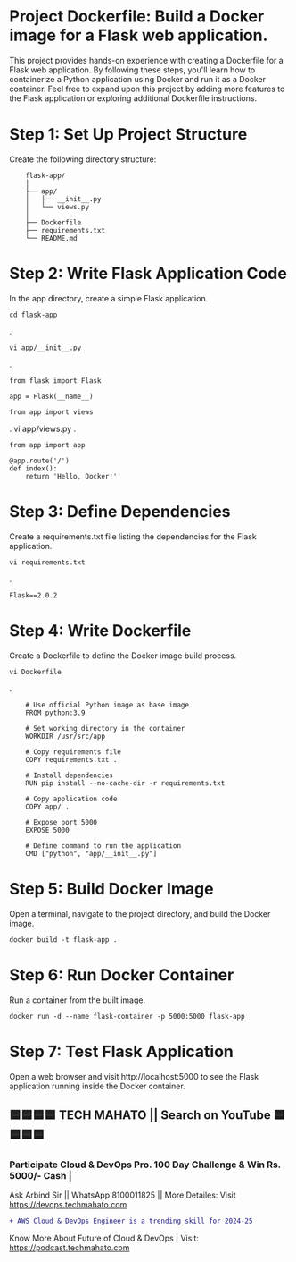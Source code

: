# Project Dockerfile: Build a Docker image for a Flask web application.
This project provides hands-on experience with creating a Dockerfile for a Flask web application. By following these steps, you'll learn how to containerize a Python application using Docker and run it as a Docker container. Feel free to expand upon this project by adding more features to the Flask application or exploring additional Dockerfile instructions.

# Step 1: Set Up Project Structure
Create the following directory structure:

        flask-app/
        │
        ├── app/
        │   ├── __init__.py
        │   └── views.py
        │
        ├── Dockerfile
        ├── requirements.txt
        └── README.md

# Step 2: Write Flask Application Code
In the app directory, create a simple Flask application.

    cd flask-app

.

    vi app/__init__.py

.

    from flask import Flask

    app = Flask(__name__)

    from app import views

.
    vi app/views.py
.    

    from app import app

    @app.route('/')
    def index():
        return 'Hello, Docker!'

# Step 3: Define Dependencies
Create a requirements.txt file listing the dependencies for the Flask application.

    vi requirements.txt
.    
    
    Flask==2.0.2


# Step 4: Write Dockerfile
Create a Dockerfile to define the Docker image build process.

    vi Dockerfile
.    

        # Use official Python image as base image
        FROM python:3.9

        # Set working directory in the container
        WORKDIR /usr/src/app

        # Copy requirements file
        COPY requirements.txt .

        # Install dependencies
        RUN pip install --no-cache-dir -r requirements.txt

        # Copy application code
        COPY app/ .

        # Expose port 5000
        EXPOSE 5000

        # Define command to run the application
        CMD ["python", "app/__init__.py"]

# Step 5: Build Docker Image
Open a terminal, navigate to the project directory, and build the Docker image.
    
    docker build -t flask-app .

# Step 6: Run Docker Container
Run a container from the built image.

    docker run -d --name flask-container -p 5000:5000 flask-app

# Step 7: Test Flask Application
Open a web browser and visit http://localhost:5000 to see the Flask application running inside the Docker container.




## 🟦🟦🟦🟦 TECH MAHATO || Search on YouTube 🟦🟦🟦🟦
### Participate Cloud & DevOps Pro. 100 Day Challenge & Win Rs. 5000/- Cash |
Ask Arbind Sir || WhatsApp 8100011825 || More Detailes: Visit https://devops.techmahato.com


```diff
+ AWS Cloud & DevOps Engineer is a trending skill for 2024-25 
```
Know More About Future of Cloud & DevOps | Visit: https://podcast.techmahato.com

